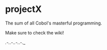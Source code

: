 # projectX
The sum of all Cobol's masterful programming.

Make sure to check the wiki!

_.-._.-._.-._.-._